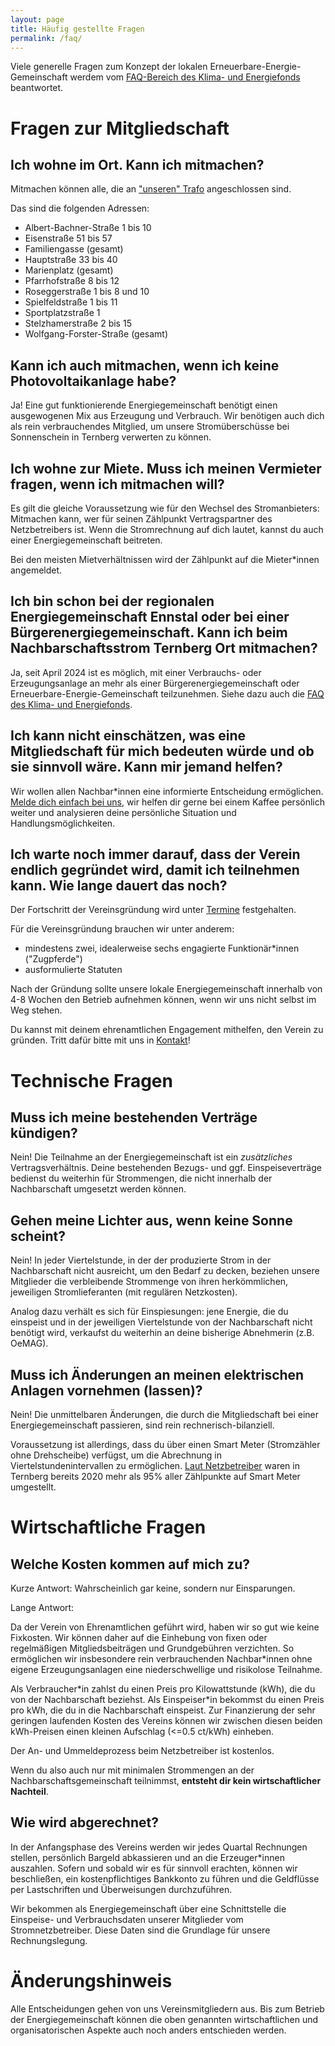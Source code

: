 ```yaml
---
layout: page
title: Häufig gestellte Fragen
permalink: /faq/
---
```


Viele generelle Fragen zum Konzept der lokalen Erneuerbare-Energie-Gemeinschaft werdem vom [FAQ-Bereich des Klima- und Energiefonds](https://energiegemeinschaften.gv.at/faqs/) beantwortet.

# Fragen zur Mitgliedschaft

## Ich wohne im Ort. Kann ich mitmachen?

Mitmachen können alle, die an ["unseren" Trafo](/#mitgliedsgebiet) angeschlossen sind.

Das sind die folgenden Adressen:
- Albert-Bachner-Straße 1 bis 10
- Eisenstraße 51 bis 57
- Familiengasse (gesamt)
- Hauptstraße 33 bis 40
- Marienplatz (gesamt)
- Pfarrhofstraße 8 bis 12
- Roseggerstraße 1 bis 8 und 10
- Spielfeldstraße 1 bis 11
- Sportplatzstraße 1
- Stelzhamerstraße 2 bis 15
- Wolfgang-Forster-Straße (gesamt)

## Kann ich auch mitmachen, wenn ich keine Photovoltaikanlage habe?

Ja! Eine gut funktionierende Energiegemeinschaft benötigt einen ausgewogenen Mix aus Erzeugung und Verbrauch. Wir benötigen auch dich als rein verbrauchendes Mitglied, um unsere Stromüberschüsse bei Sonnenschein in Ternberg verwerten zu können.

## Ich wohne zur Miete. Muss ich meinen Vermieter fragen, wenn ich mitmachen will?

Es gilt die gleiche Voraussetzung wie für den Wechsel des Stromanbieters: Mitmachen kann, wer für seinen Zählpunkt Vertragspartner des Netzbetreibers ist. Wenn die Stromrechnung auf dich lautet, kannst du auch einer Energiegemeinschaft beitreten.

Bei den meisten Mietverhältnissen wird der Zählpunkt auf die Mieter\*innen angemeldet.

## Ich bin schon bei der regionalen Energiegemeinschaft Ennstal oder bei einer Bürgerenergiegemeinschaft. Kann ich beim Nachbarschaftsstrom Ternberg Ort mitmachen?

Ja, seit April 2024 ist es möglich, mit einer Verbrauchs- oder Erzeugungsanlage an mehr als einer Bürgerenergiegemeinschaft oder Erneuerbare-Energie-Gemeinschaft teilzunehmen. Siehe dazu auch die [FAQ des Klima- und Energiefonds](https://energiegemeinschaften.gv.at/faqs/#teilnahme-energiegemeinschaften).

## Ich kann nicht einschätzen, was eine Mitgliedschaft für mich bedeuten würde und ob sie sinnvoll wäre. Kann mir jemand helfen?

Wir wollen allen Nachbar\*innen eine informierte Entscheidung ermöglichen. [Melde dich einfach bei uns](/kontakt/), wir helfen dir gerne bei einem Kaffee persönlich weiter und analysieren deine persönliche Situation und Handlungsmöglichkeiten.

## Ich warte noch immer darauf, dass der Verein endlich gegründet wird, damit ich teilnehmen kann. Wie lange dauert das noch?

Der Fortschritt der Vereinsgründung wird unter [Termine](/termine/) festgehalten.

Für die Vereinsgründung brauchen wir unter anderem:
- mindestens zwei, idealerweise sechs engagierte Funktionär*innen ("Zugpferde")
- ausformulierte Statuten

Nach der Gründung sollte unsere lokale Energiegemeinschaft innerhalb von 4-8 Wochen den Betrieb aufnehmen können, wenn wir uns nicht selbst im Weg stehen.

Du kannst mit deinem ehrenamtlichen Engagement mithelfen, den Verein zu gründen. Tritt dafür bitte mit uns in [Kontakt](/kontakt/)!

# Technische Fragen

## Muss ich meine bestehenden Verträge kündigen?

Nein! Die Teilnahme an der Energiegemeinschaft ist ein *zusätzliches* Vertragsverhältnis. Deine bestehenden Bezugs- und ggf. Einspeiseverträge bedienst du weiterhin für Strommengen, die nicht innerhalb der Nachbarschaft umgesetzt werden können.

## Gehen meine Lichter aus, wenn keine Sonne scheint?

Nein! In jeder Viertelstunde, in der der produzierte Strom in der Nachbarschaft nicht ausreicht, um den Bedarf zu decken, beziehen unsere Mitglieder die verbleibende Strommenge von ihren herkömmlichen, jeweiligen Stromlieferanten (mit regulären Netzkosten).

Analog dazu verhält es sich für Einspiesungen: jene Energie, die du einspeist und in der jeweiligen Viertelstunde von der Nachbarschaft nicht benötigt wird, verkaufst du weiterhin an deine bisherige Abnehmerin (z.B. OeMAG).

## Muss ich Änderungen an meinen elektrischen Anlagen vornehmen (lassen)?

Nein! Die unmittelbaren Änderungen, die durch die Mitgliedschaft bei einer Energiegemeinschaft passieren, sind rein rechnerisch-bilanziell.

Voraussetzung ist allerdings, dass du über einen Smart Meter (Stromzähler ohne Drehscheibe) verfügst, um die Abrechnung in Viertelstundenintervallen zu ermöglichen. [Laut Netzbetreiber](https://www.netzooe.at/Themen/Information/smart-meter/Rollout) waren in Ternberg bereits 2020 mehr als 95% aller Zählpunkte auf Smart Meter umgestellt.

# Wirtschaftliche Fragen

## Welche Kosten kommen auf mich zu?

Kurze Antwort: Wahrscheinlich gar keine, sondern nur Einsparungen.

Lange Antwort:

Da der Verein von Ehrenamtlichen geführt wird, haben wir so gut wie keine Fixkosten. Wir können daher auf die Einhebung von fixen oder regelmäßigen Mitgliedsbeiträgen und Grundgebühren verzichten. So ermöglichen wir insbesondere rein verbrauchenden Nachbar\*innen ohne eigene Erzeugungsanlagen eine niederschwellige und risikolose Teilnahme.

Als Verbraucher\*in zahlst du einen Preis pro Kilowattstunde (kWh), die du von der Nachbarschaft beziehst. Als Einspeiser\*in bekommst du einen Preis pro kWh, die du in die Nachbarschaft einspeist. Zur Finanzierung der sehr geringen laufenden Kosten des Vereins können wir zwischen diesen beiden kWh-Preisen einen kleinen Aufschlag (<=0.5 ct/kWh) einheben.

Der An- und Ummeldeprozess beim Netzbetreiber ist kostenlos.

Wenn du also auch nur mit minimalen Strommengen an der Nachbarschaftsgemeinschaft teilnimmst, **entsteht dir kein wirtschaftlicher Nachteil**.

## Wie wird abgerechnet?

In der Anfangsphase des Vereins werden wir jedes Quartal Rechnungen stellen, persönlich Bargeld abkassieren und an die Erzeuger\*innen auszahlen. Sofern und sobald wir es für sinnvoll erachten, können wir beschließen, ein kostenpflichtiges Bankkonto zu führen und die Geldflüsse per Lastschriften und Überweisungen durchzuführen.

Wir bekommen als Energiegemeinschaft über eine Schnittstelle die Einspeise- und Verbrauchsdaten unserer Mitglieder vom Stromnetzbetreiber. Diese Daten sind die Grundlage für unsere Rechnungslegung.

# Änderungshinweis

Alle Entscheidungen gehen von uns Vereinsmitgliedern aus. Bis zum Betrieb der Energiegemeinschaft können die oben genannten wirtschaftlichen und organisatorischen Aspekte auch noch anders entschieden werden.

